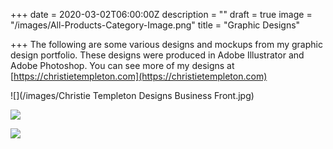 +++
date = 2020-03-02T06:00:00Z
description = ""
draft = true
image = "/images/All-Products-Category-Image.png"
title = "Graphic Designs"

+++
The following are some various designs and mockups from my graphic design portfolio. These designs were produced in Adobe Illustrator and Adobe Photoshop. You can see more of my designs at [https://christietempleton.com](https://christietempleton.com)

![](/images/Christie Templeton Designs Business Front.jpg)

![](/images/Cherry-1.png)

![](/images/Licking-Lips-Glossy-1.png)